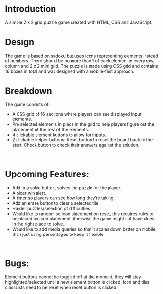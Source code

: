 <h1> Introduction </h1>
A simple 2 x 2 grid puzzle game created with HTML, CSS and JavaScript. 
<br>

<h1>Design</h1>

The game is based on sudoku but uses icons representing elements instead of numbers. There should be no more than 1 of each element in every row, column and 2 x 2 mini grid. The puzzle is made using CSS grid and contains 16 boxes in total and was designed with a mobile-first approach.
<br>

<h1>Breakdown</h1>

The game consists of:

<ul> 

<li> A CSS grid of 16 sections where players can see displayed input elements. </li>

<li> Pre selected elements in place in the grid to help players figure out the placement of the rest of the elements.</li>

<li> 4 clickable element buttons to allow for inputs.</li>

<li> 2 clickable helper buttons:
        Reset button to reset the board back to the start.
        Check button to check their answers against the solution.</li>
</ul>
<br>

<h1>Upcoming Features:</h1>

<ul>
<li>Add in a solve button, solves the puzzle for the player.</li>

<li> A nicer win alert. </li>

<li> A timer so players can see how long they’re taking. </li>

<li> Add an erase button to clear a selected tile </li>

<li> Harder puzzles/selection of difficulties. </li>

<li> Would like to randomise icon placement on reset, this requires rules to be placed on icon placement
        otherwise the game might not have clues in the right place to solve.</li>

<li> Would like to add media queries so that it scales down better on mobile, than just using percentages to keep it flexible</li>
</ul>
<br>

<h1>Bugs:</h1>

Element buttons cannot be toggled off at the moment, they will stay highlighted/selected until a new element button is clicked.
Icon and tiles classLists need to be reset when reset button is clicked.




